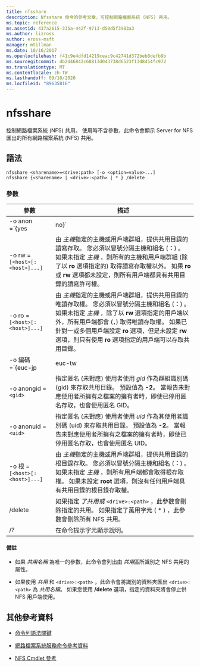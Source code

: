 ```yaml
---
title: nfsshare
description: Nfsshare 命令的參考文章，可控制網路檔案系統 (NFS) 共用。
ms.topic: reference
ms.assetid: 437a2615-335a-442f-9713-d50d5f3983a3
ms.author: lizross
author: eross-msft
manager: mtillman
ms.date: 10/16/2017
ms.openlocfilehash: f41c9e4dfd14219ceac9c42741d372beb8defb9b
ms.sourcegitcommit: db2d46842c68813d043738d6523f13d8454fc972
ms.translationtype: MT
ms.contentlocale: zh-TW
ms.lasthandoff: 09/10/2020
ms.locfileid: "89635816"
---
```

# <a name="nfsshare"></a>nfsshare

控制網路檔案系統 (NFS) 共用。 使用時不含參數，此命令會顯示 Server for NFS 匯出的所有網路檔案系統 (NFS) 共用。

## <a name="syntax"></a>語法

```
nfsshare <sharename>=<drive:path> [-o <option=value>...]
nfsshare {<sharename> | <drive>:<path> | * } /delete
```

### <a name="parameters"></a>參數

| 參數 | 描述 |
| --------- | ----------- |
| -o anon =`{yes|no}` | 指定匿名 (未對應) 使用者是否可以存取共用目錄。 |
| -o rw =`[<host>[:<host>]...]` | 由 *主機*指定的主機或用戶端群組，提供共用目錄的讀寫存取。 您必須以冒號分隔主機和組名 (**：**) 。 如果未指定 *主機* ，則所有的主機和用戶端群組 (除了以 **ro** 選項指定的) 取得讀寫存取權以外。 如果 **ro** 或 **rw** 選項都未設定，則所有用戶端都具有共用目錄的讀寫許可權。 |
| -o ro =`[<host>[:<host>]...]` | 由 *主機*指定的主機或用戶端群組，提供共用目錄的唯讀存取權。 您必須以冒號分隔主機和組名 (**：**) 。 如果未指定 *主機* ，除了以 **rw** 選項指定的用戶端以外，所有用戶端都會 (，) 取得唯讀存取權。 如果已針對一或多個用戶端設定 **ro** 選項，但是未設定 **rw** 選項，則只有使用 **ro** 選項指定的用戶端可以存取共用目錄。 |
| -o 編碼 =`{euc-jp|euc-tw|euc-kr|shift-jis|Big5|Ksc5601|Gb2312-80|Ansi)` | 指定要在 NFS 共用上設定的語言編碼。 您只能在共用上使用一種語言。 這個值可以包含下列任何值：<ul><li>**euc-jp：** 日語</li><li>**euc-幼圓：** 中文</li><li>**euc-kr：** 朝鮮語</li><li>shift-jis **：** 日語</li><li>**Big5：** 中文</li><li>**Ksc5601：** 朝鮮語</li><li>**Gb2312-80：** 簡體中文</li><li>**Ansi：** ANSI 編碼</li></ul> |
| -o anongid =`<gid>` | 指定匿名 (未對應) 使用者使用 *gid* 作為群組識別碼 (gid) 來存取共用目錄。 預設值為 **-2**。 當報告未對應使用者所擁有之檔案的擁有者時，即使已停用匿名存取，也會使用匿名 GID。 |
| -o anonuid =`<uid>` | 指定匿名 (未對應) 使用者使用 *uid* 作為其使用者識別碼 (uid) 來存取共用目錄。 預設值為 **-2**。 當報告未對應使用者所擁有之檔案的擁有者時，即使已停用匿名存取，也會使用匿名 UID。 |
| -o 根 =`[<host>[:<host>]...]` | 由 *主機*指定的主機或用戶端群組，提供共用目錄的根目錄存取。 您必須以冒號分隔主機和組名 (**：**) 。 如果未指定 *主機* ，則所有用戶端都會取得根存取權。 如果未設定 **root** 選項，則沒有任何用戶端具有共用目錄的根目錄存取權。 |
| /delete | 如果指定 *了共用或* `<drive>:<path>` ，此參數會刪除指定的共用。 如果指定了萬用字元 ( * ) ，此參數會刪除所有 NFS 共用。 |
| /? | 在命令提示字元顯示說明。 |

#### <a name="remarks"></a>備註

- 如果 *共用名稱* 為唯一的參數，此命令會列出由 *共用*區所識別之 NFS 共用的屬性。

- 如果使用 *共用* 和 `<drive>:<path>` ，此命令會將識別的資料夾匯出 `<drive>:<path>` 為 *共用名稱*。 如果您使用 **/delete** 選項，指定的資料夾將會停止供 NFS 用戶端使用。

## <a name="additional-references"></a>其他參考資料

- [命令列語法關鍵](command-line-syntax-key.md)

- [網路檔案系統服務命令參考資料](services-for-network-file-system-command-reference.md)

- [NFS Cmdlet 參考](/powershell/module/nfs)
